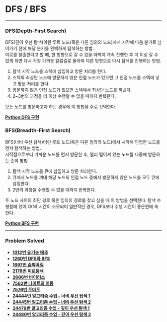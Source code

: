 # DFS / BFS

------

### DFS(Depth-First Search) 

DFS(깊이 우선 탐색)이란 루트 노드(혹은 다른 임의의 노드)에서 시작해 다음 분기로 넘어가기 전에 해당 분기를 완벽하게 탐색하는 방법.  
미로를 탈출한다고 할 때, 한 방향으로 갈 수 있을 때까지 계속 진행한 후 더 이상 갈 수 없게 되면 다시 가장 가까운 갈림길로 돌아와 다른 방향으로 다시 탐색을 진행하는 방법.  

1. 탐색 시작 노드를 스택에 삽입하고 방문 처리를 한다.
2. 스택의 최상단 노드에 방문하지 않은 인접 노드가 있으면 그 인접 노드를 스택에 넣고 방문 처리를 한다.
3. 방문하지 않은 인접 노드가 없으면 스택에서 최상단 노드를 꺼낸다.
4. 2~3번의 과정을 더 이상 수행할 수 없을 때까지 반복한다.

모든 노드를 방문하고자 하는 경우에 이 방법을 주로 선택한다.

[**Python DFS 구현**](https://github.com/ChanghyunRyu/Python_CodingTest_note/tree/main/dfs_bfs/24479_depth_first_search_1)

### BFS(Breadth-First Search)  

BFS(너비 우선 탐색)이란 루트 노드(혹은 다른 임의의 노드)에서 시작해 인접한 노드를 먼저 탐색하는 방법.  
시작점으로부터 가까운 노드를 먼저 방문한 후, 멀리 떨어져 있는 노드를 나중에 방문하는 순회 방법.  

1. 탐색 시작 노드를 큐에 삽입하고 방문 처리한다.
2. 큐에서 노드를 꺼내 해당 노드의 인접 노드 중에서 방문하지 않은 노드를 모두 큐에 삽입한다.
3. 2번의 과정을 수행할 수 없을 때까지 반복한다.

두 노드 사이의 최단 경로 혹은 임의의 경로를 찾고 싶을 때 이 방법을 선택한다.
탐색 수행함에 있어 O(N) 시간이 소모되어 일반적인 경우, DFS보다 수행 시간이 좋은편에 속한다.

[**Python BFS 구현**](https://github.com/ChanghyunRyu/Python_CodingTest_note/tree/main/dfs_bfs/24444_breadth_first_search_1)

------

### Problem Solved

- [**1012번 유기농 배추**](https://github.com/ChanghyunRyu/Python_CodingTest_note/tree/main/dfs_bfs/1012_organic_cabbage)
- [**1260번 DFS와 BFS**](https://github.com/ChanghyunRyu/Python_CodingTest_note/tree/main/dfs_bfs/dfs_bfs)  
- [**1697번 숨박꼭질**](https://github.com/ChanghyunRyu/Python_CodingTest_note/tree/main/dfs_bfs/1697_hide_and_seek)
- [**2178번 미로탐색**](https://github.com/ChanghyunRyu/Python_CodingTest_note/tree/main/dfs_bfs/2178_maze_search)
- [**2606번 바이러스**](https://github.com/ChanghyunRyu/Python_CodingTest_note/tree/main/dfs_bfs/2606_virus)
- [**7562번 나이트의 이동**](https://github.com/ChanghyunRyu/Python_CodingTest_note/tree/main/dfs_bfs/7562_knight's_movement)
- [**7576번 토마토**](https://github.com/ChanghyunRyu/Python_CodingTest_note/tree/main/dfs_bfs/7576_tomato)
- [**24444번 알고리즘 수업 - 너비 우선 탑색 1**](https://github.com/ChanghyunRyu/Python_CodingTest_note/tree/main/dfs_bfs/24444_breadth_first_search_1)
- [**24445번 알고리즘 수업 - 너비 우선 탐색 2**](https://github.com/ChanghyunRyu/Python_CodingTest_note/tree/main/dfs_bfs/24445_breadth_first_search_2)
- [**24479번 알고리즘 수업 - 깊이 우선 탐색 1**](https://github.com/ChanghyunRyu/Python_CodingTest_note/tree/main/dfs_bfs/24479_depth_first_search_1)
- [**24480번 알고리즘 수업 - 깊이 우선 탐색 2**](https://github.com/ChanghyunRyu/Python_CodingTest_note/tree/main/dfs_bfs/24480_depth_first_search_2)
